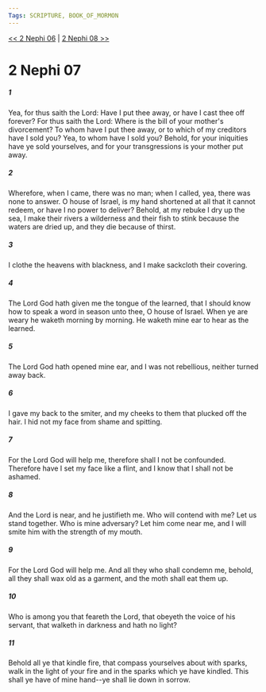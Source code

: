 ```yaml
---
Tags: SCRIPTURE, BOOK_OF_MORMON
---
```


[<< 2 Nephi 06](BOOK_OF_MORMON/02_2_Nephi/2_Nephi_06.md) | [2 Nephi 08 >>](BOOK_OF_MORMON/02_2_Nephi/2_Nephi_08.md)

# 2 Nephi 07

##### 1
 Yea, for thus saith the Lord: Have I put thee away, or have I cast thee off forever? For thus saith the Lord: Where is the bill of your mother's divorcement? To whom have I put thee away, or to which of my creditors have I sold you? Yea, to whom have I sold you? Behold, for your iniquities have ye sold yourselves, and for your transgressions is your mother put away.
##### 2
 Wherefore, when I came, there was no man; when I called, yea, there was none to answer. O house of Israel, is my hand shortened at all that it cannot redeem, or have I no power to deliver? Behold, at my rebuke I dry up the sea, I make their rivers a wilderness and their fish to stink because the waters are dried up, and they die because of thirst.
##### 3
 I clothe the heavens with blackness, and I make sackcloth their covering.
##### 4
 The Lord God hath given me the tongue of the learned, that I should know how to speak a word in season unto thee, O house of Israel. When ye are weary he waketh morning by morning. He waketh mine ear to hear as the learned.
##### 5
 The Lord God hath opened mine ear, and I was not rebellious, neither turned away back.
##### 6
 I gave my back to the smiter, and my cheeks to them that plucked off the hair. I hid not my face from shame and spitting.
##### 7
 For the Lord God will help me, therefore shall I not be confounded. Therefore have I set my face like a flint, and I know that I shall not be ashamed.
##### 8
 And the Lord is near, and he justifieth me. Who will contend with me? Let us stand together. Who is mine adversary? Let him come near me, and I will smite him with the strength of my mouth.
##### 9
 For the Lord God will help me. And all they who shall condemn me, behold, all they shall wax old as a garment, and the moth shall eat them up.
##### 10
 Who is among you that feareth the Lord, that obeyeth the voice of his servant, that walketh in darkness and hath no light?
##### 11
 Behold all ye that kindle fire, that compass yourselves about with sparks, walk in the light of your fire and in the sparks which ye have kindled. This shall ye have of mine hand--ye shall lie down in sorrow.
